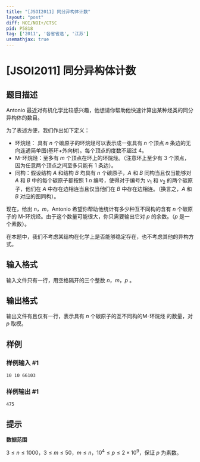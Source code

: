 ```yaml
---
title: "[JSOI2011] 同分异构体计数"
layout: "post"
diff: NOI/NOI+/CTSC
pid: P5818
tag: ['2011', '各省省选', '江苏']
usemathjax: true
---
```


# [JSOI2011] 同分异构体计数
## 题目描述

Antonio 最近对有机化学比较感兴趣，他想请你帮助他快速计算出某种烃类的同分异构体的数目。 

为了表述方便，我们作出如下定义： 
- 环烷烃： 具有 $n$ 个碳原子的环烷烃可以表示成一张具有 $n$ 个顶点 $n$ 条边的无向连通简单图(基环+外向树)。每个顶点的度数不超过 $4$。 
- M-环烷烃：至多有 $m$ 个顶点在环上的环烷烃。（注意环上至少有 $3$ 个顶点，因为任意两个顶点之间至多只能有 $1$ 条边）。 
- 同构：假设结构 $A$ 和结构 $B$ 均具有 $n$ 个碳原子，$A$ 和 $B$ 同构当且仅当能够对 $A$ 和 $B$ 中的每个碳原子都按照 $1~n$ 编号，使得对于编号为 $v_1$ 和 $v_2$ 的两个碳原子，他们在 $A$ 中存在边相连当且仅当他们在 $B$ 中存在边相连。（换言之，$A$ 和 $B$ 对应的图同构）。
 
现在，给出 $n$，$m$，Antonio 希望你帮助他统计有多少种互不同构的含有 $n$ 个碳原子的 M-环烷烃。由于这个数量可能很大，你只需要输出它对 $p$ 的余数。（$p$ 是一个素数）。 

在本题中，我们不考虑某结构在化学上是否能够稳定存在，也不考虑其他的异构方式。
## 输入格式

输入文件只有一行，用空格隔开的三个整数 $n$，$m$，$p$ 。


## 输出格式

输出文件有且仅有一行，表示具有 $n$ 个碳原子的互不同构的M-环烷烃 的数量，对 $p$ 取模。
## 样例

### 样例输入 #1
```
10 10 66103
```
### 样例输出 #1
```
475
```
## 提示

**数据范围**

$3 \le n \le 1000$，$3 \le m \le 50$，$m \le n$，$10^4 \le p \le 2 \times 10^9$，保证 $p$ 为素数。
